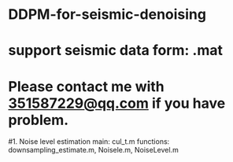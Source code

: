 # DDPM-for-seismic-denoising
# support seismic data form: .mat
# Please contact me with 351587229@qq.com if you have problem. 

#1. Noise level estimation
main: cul_t.m 
functions: downsampling_estimate.m, Noisele.m, NoiseLevel.m
